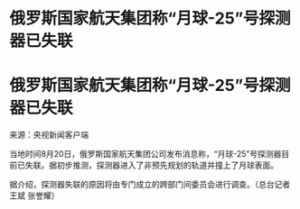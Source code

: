 # 俄罗斯国家航天集团称“月球-25”号探测器已失联

# 俄罗斯国家航天集团称“月球-25”号探测器已失联

来源：央视新闻客户端

当地时间8月20日，俄罗斯国家航天集团公司发布消息称，“月球-25”号探测器目前已失联。据初步推测，探测器进入了非预先规划的轨道并撞上了月球表面。

据介绍，探测器失联的原因将由专门成立的跨部门间委员会进行调查。（总台记者 王斌 张誉耀）

